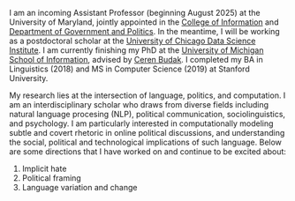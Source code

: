 I am an incoming Assistant Professor (beginning August 2025) at the University of Maryland, jointly appointed in the [College of Information](https://ischool.umd.edu/) and [Department of Government and Politics](https://gvpt.umd.edu/). In the meantime, I will be working as a postdoctoral scholar at the [University of Chicago Data Science Institute](https://datascience.uchicago.edu/). I am currently finishing my PhD at the [University of Michigan School of Information](https://www.si.umich.edu/), advised by [Ceren Budak](http://cbudak.com/index.html). I completed my BA in Linguistics (2018) and MS in Computer Science (2019) at Stanford University. 


My research lies at the intersection of language, politics, and computation. I am an interdisciplinary scholar who draws from diverse fields including natural language procesing (NLP), political communication, sociolinguistics, and psychology. I am particularly interested in computationally modeling subtle and covert rhetoric in online political discussions, and understanding the social, political and technological implications of such language. Below are some directions that I have worked on and continue to be excited about:

1. Implicit hate
2. Political framing
3. Language variation and change


<!-- 

1. Computational Sociolinguistics
2. Modeling political framing and its effects
3. Implicit and covert hate
In particular, I am interested in developing computational methods to better understand (1) the framing of complex sociopolitical issues in social media, and the broader implications of these linguistic choices, (2) how people talk about other people, especially in the representations of marginalized communities, and (3) language variation and change in online communities of practice.
The primary aim of my research is to develop theories, resources, and computational methods to analyze nuanced rhetorical strategies in political discussions, and highlight the broader societal implications of these linguistic choices. By synthesizing natural language processing (NLP), sociolinguistics, political communication, and psychology, my deeply interdisciplinary research program has largely focused on modeling political framing and computationally analyzing implicitly harmful language. I am particularly interested in understanding linguistic mechanisms used to ostracize or uplift members of marginalized communities on social media, and understanding the risks of such biases for modern language technology systems. Ultimately, I endeavor to use NLP to promote social justice and make the online world a safer and more welcoming place for everybody.
These linguistic mechanisms can be particularly insidious because they can shape how audiences fundamentally understand and think about political issues. By focusing on these three strate- gies: framing, dehumanization, and dogwhistle communication, my research facilitates a deeper understanding of political language and its societal impact. -->